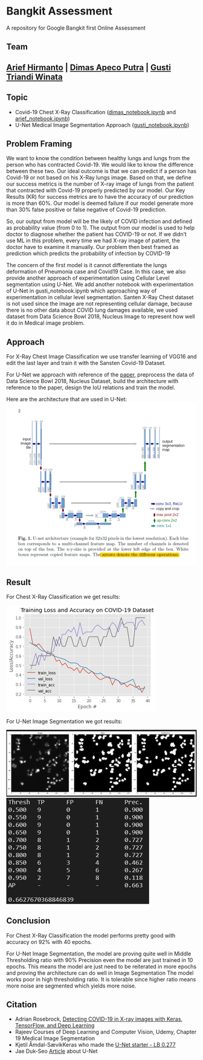 # Bangkit Assessment
A repository for Google Bangkit first Online Assessment

## Team
[Arief Hirmanto](https://github.com/ariefhirmanto)  |      [Dimas Apeco Putra](https://github.com/dispectra) | [Gusti Triandi Winata](https://github.com/sanggusti)
------------------------------------------------------

## Topic
- Covid-19 Chest X-Ray Classification ([dimas_notebook.ipynb](dimas_notebook.ipynb) and [arief_notebook.ipynb](arief_notebook.ipynb))
- U-Net Medical Image Segmentation Approach ([gusti_notebook.ipynb](gusti_notebook.ipynb))

## Problem Framing

We want to know the condition between healthy lungs and lungs from the person who has contracted Covid-19. We would like to know the difference between these two. Our ideal outcome is that we can predict if a person has Covid-19 or not based on his X-Ray lungs image. Based on that, we define our success metrics is the number of X-ray image of lungs from the patient that contracted with Covid-19 properly predicted by our model. Our Key Results (KR) for success metrics are to have the accuracy of our prediction is more than 60%. Our model is deemed failure if our model generate more than 30% false positive or false negative of Covid-19 prediction.

So, our output from model will be the likely of COVID infection and defined as probability value (from 0 to 1). The output from our model is used to help doctor to diagnose whether the patient has COVID-19 or not. If we didn’t use ML in this problem, every time we had X-ray image of patient, the doctor have to examine it manually. Our problem then best framed as prediction which predicts the probability of infection by COVID-19

The concern of the first model is it cannot differentiate the lungs deformation of Pneumonia case and Covid19 Case. 
In this case, we also provide another approach of experimentation using Cellular Level segmentation using U-Net. We add another notebook with experimentation of U-Net in gusti_notebook.ipynb which approaching way of experimentation in cellular level segmentation.
Santen X-Ray Chest dataset is not used since the image are not representing cellular damage, because there is no other data about COVID lung damages available, we used dataset from Data Science Bowl 2018, Nucleus Image to represent how well it do in Medical image problem.


## Approach
For X-Ray Chest Image Classification we use transfer learning of VGG16 and edit the last layer and train it with the Sansten Covid-19 Dataset.

For U-Net we approach with reference of the [paper](https://arxiv.org/abs/1505.04597), preprocess the data of Data Science Bowl 2018, Nucleus Dataset, build the architecture with reference to the paper, design the IoU relations and train the model.

Here are the architecture that are used in U-Net:
![unet](docs/unet_architecture.png)

## Result
For Chest X-Ray Classification we get results:

![xray_results](docs/results_chest_xray.jpg)

For U-Net Image Segmentation we got results:

![results](docs/results.PNG)
![metrics](docs/iou_metrics.PNG)

## Conclusion
For Chest X-Ray Classification the model performs pretty good with accuracy on 92% with 40 epochs.

For U-Net Image Segmentation, the model are proving quite well in Middle Thresholding ratio with 90% Precision even the model are just trained in 10 epochs. This means the model are just need to be reiterated in more epochs and proving the architecture can do well in Image Segmentation
The model works poor in high thresholding ratio. It is tolerable since higher ratio means more noise are segmented which yields more noise.

## Citation
- Adrian Rosebrock, [Detecting COVID-19 in X-ray images with Keras, TensorFlow, and Deep Learning](https://www.pyimagesearch.com/2020/03/16/detecting-covid-19-in-x-ray-images-with-keras-tensorflow-and-deep-learning/)
- Rajeev Courses of Deep Learning and Computer Vision, Udemy, Chapter 19 Medical Image Segmentation
- Kjetil Åmdal-SævikKeras who made the [U-Net starter - LB 0.277](https://www.kaggle.com/keegil/keras-u-net-starter-lb-0-277)
- Jae Duk-Seo [Article](https://medium.com/@SeoJaeDuk/medical-image-segmentation-part-1-unet-convolutional-networks-with-interactive-code-d07231eb29bf) about U-Net